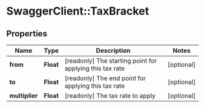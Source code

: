 # SwaggerClient::TaxBracket

## Properties
Name | Type | Description | Notes
------------ | ------------- | ------------- | -------------
**from** | **Float** | [readonly] The starting point for applying this tax rate | [optional] 
**to** | **Float** | [readonly] The end point for applying this tax rate | [optional] 
**multiplier** | **Float** | [readonly] The tax rate to apply | [optional] 

